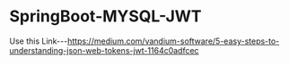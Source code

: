 # SpringBoot-MYSQL-JWT

Use this Link---https://medium.com/vandium-software/5-easy-steps-to-understanding-json-web-tokens-jwt-1164c0adfcec
